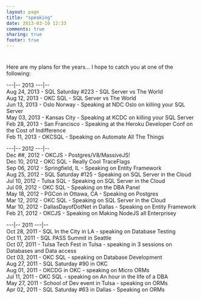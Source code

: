 ```yaml
---
layout: page
title: "speaking"
date: 2013-03-10 12:33
comments: true
sharing: true
footer: true
---
```

# 

Here are my plans for the years... I hope to catch you at one of the following:

\---|-- 2013 \---|--  
Aug 24, 2013 - SQL Saturday #223 - SQL Server vs The World  
Aug 12, 2013 - OKC SQL - SQL Server vs The World  
Jun 13, 2013 - Oslo Norway - Speaking at NDC Oslo on killing your SQL Server  
May 03, 2013 - Kansas City - Speaking at KCDC on killing your SQL Server  
Feb 28, 2013 - San Francisco - Speaking at the Heroku Developer Conf on the Cost of Indifference  
Feb 11, 2013 - OKCSQL - Speaking on Automate All The Things

\---|-- 2012 \---|--  
Dec ##, 2012 - OKCJS - Postgres/V8/MassiveJS!  
Dec 10, 2012 - OKC SQL - Really Cool TraceFlags  
Sep 06, 2012 - Springfield, IL - Speaking on Entity Framework  
Aug 25, 2012 - SQL Saturday #125 - Speaking on SQL Server in the Cloud  
Jul 10, 2012 - Tulsa SQL - Speaking on SQL Server in the Cloud  
Jul 09, 2012 - OKC SQL - Speaking on the DBA Panel  
May 18, 2012 - PGCon in Ottawa, CA - Speaking on Postgres  
Mar 12, 2012 - OKC SQL - Speaking on SQL Server in the Cloud  
Mar 10, 2012 - DallasDayofDotNet in Dallas - Speaking on Entity Framework  
Feb 21, 2012 - OKCJS - Speaking on Making NodeJS all Enterprisey

\---|-- 2011 \---|--  
Oct 28, 2011 - SQL In the City in LA - speaking on Database Testing  
Oct 11, 2011 - SQL PASS Summit in Seattle  
Oct 07, 2011 - Tulsa Tech Fest in Tulsa - speaking in 3 sessions on Databases and Data access  
Oct 03, 2011 - OKC SQL - speaking on Database Development  
Aug 27, 2011 - SQL Saturday #90 in OKC  
Aug 01, 2011 - OKCDG in OKC - speaking on Micro ORMs  
Jul 11, 2011 - OKC SQL - speaking on An hour in the life of a DBA  
May 27, 2011 - School of Dev event in Tulsa - speaking on ORMs  
Apr 02, 2011 - SQL Saturday #63 in Dallas - Speaking on ORMs